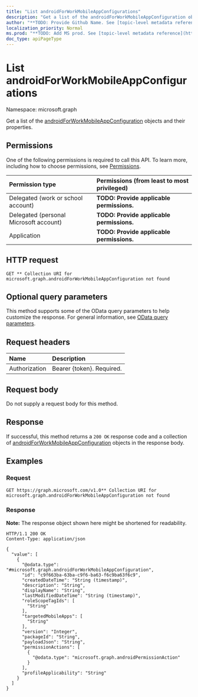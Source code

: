 ```yaml
---
title: "List androidForWorkMobileAppConfigurations"
description: "Get a list of the androidForWorkMobileAppConfiguration objects and their properties."
author: "**TODO: Provide Github Name. See [topic-level metadata reference](https://msgo.azurewebsites.net/add/document/guidelines/metadata.html#topic-level-metadata)**"
localization_priority: Normal
ms.prod: "**TODO: Add MS prod. See [topic-level metadata reference](https://msgo.azurewebsites.net/add/document/guidelines/metadata.html#topic-level-metadata)**"
doc_type: apiPageType
---
```


# List androidForWorkMobileAppConfigurations
Namespace: microsoft.graph



Get a list of the [androidForWorkMobileAppConfiguration](../resources/androidforworkmobileappconfiguration.md) objects and their properties.

## Permissions
One of the following permissions is required to call this API. To learn more, including how to choose permissions, see [Permissions](/graph/permissions-reference).

|Permission type|Permissions (from least to most privileged)|
|:---|:---|
|Delegated (work or school account)|**TODO: Provide applicable permissions.**|
|Delegated (personal Microsoft account)|**TODO: Provide applicable permissions.**|
|Application|**TODO: Provide applicable permissions.**|

## HTTP request

<!-- {
  "blockType": "ignored"
}
-->
``` http
GET ** Collection URI for microsoft.graph.androidForWorkMobileAppConfiguration not found
```

## Optional query parameters
This method supports some of the OData query parameters to help customize the response. For general information, see [OData query parameters](/graph/query-parameters).

## Request headers
|Name|Description|
|:---|:---|
|Authorization|Bearer {token}. Required.|

## Request body
Do not supply a request body for this method.

## Response

If successful, this method returns a `200 OK` response code and a collection of [androidForWorkMobileAppConfiguration](../resources/androidforworkmobileappconfiguration.md) objects in the response body.

## Examples

### Request
<!-- {
  "blockType": "request",
  "name": "list_androidforworkmobileappconfiguration"
}
-->
``` http
GET https://graph.microsoft.com/v1.0** Collection URI for microsoft.graph.androidForWorkMobileAppConfiguration not found
```


### Response
**Note:** The response object shown here might be shortened for readability.
<!-- {
  "blockType": "response",
  "truncated": true,
  "@odata.type": "Collection(microsoft.graph.androidForWorkMobileAppConfiguration)"
}
-->
``` http
HTTP/1.1 200 OK
Content-Type: application/json

{
  "value": [
    {
      "@odata.type": "#microsoft.graph.androidForWorkMobileAppConfiguration",
      "id": "c9f663ba-63ba-c9f6-ba63-f6c9ba63f6c9",
      "createdDateTime": "String (timestamp)",
      "description": "String",
      "displayName": "String",
      "lastModifiedDateTime": "String (timestamp)",
      "roleScopeTagIds": [
        "String"
      ],
      "targetedMobileApps": [
        "String"
      ],
      "version": "Integer",
      "packageId": "String",
      "payloadJson": "String",
      "permissionActions": [
        {
          "@odata.type": "microsoft.graph.androidPermissionAction"
        }
      ],
      "profileApplicability": "String"
    }
  ]
}
```

